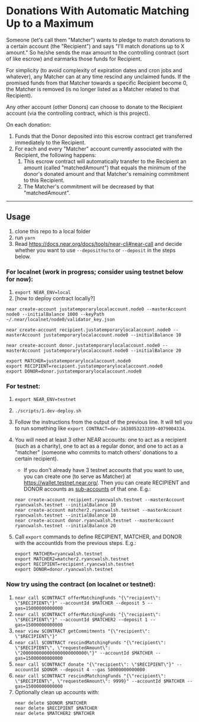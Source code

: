 # Donations With Automatic Matching Up to a Maximum

Someone (let's call them "Matcher") wants to pledge to match donations to a certain account (the "Recipient") and says "I'll match donations up to X amount." So he/she sends the max amount to the controlling contract (sort of like escrow) and earmarks those funds for Recipient.

For simplicity (to avoid complexity of expiration dates and cron jobs and whatever), any Matcher can at any time rescind any unclaimed funds. If the promised funds from that Matcher towards a specific Recipient become 0, the Matcher is removed (is no longer listed as a Matcher related to that Recipient).

Any other account (other Donors) can choose to donate to the Recipient account (via the controlling contract, which is this project).

On each donation:

1. Funds that the Donor deposited into this escrow contract get transferred immediately to the Recipient.
1. For each and every "Matcher" account currently associated with the Recipient, the following happens:
   1. This escrow contract will automatically transfer to the Recipient an amount (called "matchedAmount") that equals the minimum of the donor's donated amount and that Matcher's remaining commitment to this Recipient.
   1. The Matcher's commitment will be decreased by that "matchedAmount".

---

## Usage

1. clone this repo to a local folder
1. run `yarn`
1. Read https://docs.near.org/docs/tools/near-cli#near-call and decide whether you want to use `--depositYocto` or `--deposit` in the steps below.

### For localnet (work in progress; consider using testnet below for now):

1. `export NEAR_ENV=local`
1. [how to deploy contract locally?]

```
near create-account justatemporarylocalaccount.node0 --masterAccount node0 --initialBalance 1000 --keyPath ~/.near/localnet/node0/validator_key.json

near create-account recipient.justatemporarylocalaccount.node0 --masterAccount justatemporarylocalaccount.node0 --initialBalance 10

near create-account donor.justatemporarylocalaccount.node0 --masterAccount justatemporarylocalaccount.node0 --initialBalance 20

export MATCHER=justatemporarylocalaccount.node0
export RECIPIENT=recipient.justatemporarylocalaccount.node0
export DONOR=donor.justatemporarylocalaccount.node0
```

### For testnet:

1. `export NEAR_ENV=testnet`
1. `./scripts/1.dev-deploy.sh`
1. Follow the instructions from the output of the previous line. It will tell you to run something like `export CONTRACT=dev-1638053233399-4079004334`.
1. You will need at least 3 other NEAR accounts: one to act as a recipient (such as a charity), one to act as a regular donor, and one to act as a "matcher" (someone who commits to match others' donations to a certain recipient).

   - If you don't already have 3 testnet accounts that you want to use, you can create one (to serve as Matcher) at https://wallet.testnet.near.org/. Then you can create RECIPIENT and DONOR accounts as [sub-accounts](https://docs.near.org/docs/tools/near-cli#near-create-account) of that one. E.g.:

   ```
   near create-account recipient.ryancwalsh.testnet --masterAccount ryancwalsh.testnet --initialBalance 10
   near create-account matcher2.ryancwalsh.testnet --masterAccount ryancwalsh.testnet --initialBalance 10
   near create-account donor.ryancwalsh.testnet --masterAccount ryancwalsh.testnet --initialBalance 20
   ```

1. Call `export` commands to define RECIPIENT, MATCHER, and DONOR with the accountIds from the previous steps. E.g.:

   ```
   export MATCHER=ryancwalsh.testnet
   export MATCHER2=matcher2.ryancwalsh.testnet
   export RECIPIENT=recipient.ryancwalsh.testnet
   export DONOR=donor.ryancwalsh.testnet
   ```

### Now try using the contract (on localnet or testnet):

1. `near call $CONTRACT offerMatchingFunds "{\"recipient\": \"$RECIPIENT\"}" --accountId $MATCHER --deposit 5 --gas=15000000000000`
1. `near call $CONTRACT offerMatchingFunds "{\"recipient\": \"$RECIPIENT\"}" --accountId $MATCHER2 --deposit 1 --gas=15000000000000`
1. `near view $CONTRACT getCommitments "{\"recipient\": \"$RECIPIENT\"}"`
1. `near call $CONTRACT rescindMatchingFunds "{\"recipient\": \"$RECIPIENT\", \"requestedAmount\": \"2000000000000000000000000\"}" --accountId $MATCHER --gas=15000000000000`
1. `near call $CONTRACT donate "{\"recipient\": \"$RECIPIENT\"}" --accountId $DONOR --deposit 4 --gas 50000000000000`
1. `near call $CONTRACT rescindMatchingFunds "{\"recipient\": \"$RECIPIENT\", \"requestedAmount\": 9999}" --accountId $MATCHER --gas=15000000000000`
1. Optionally clean up accounts with:
   ```
   near delete $DONOR $MATCHER
   near delete $RECIPIENT $MATCHER
   near delete $MATCHER2 $MATCHER
   ```

